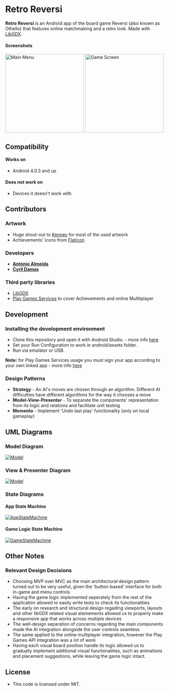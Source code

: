 Retro Reversi
======
**Retro Reversi** is an Android app of the board game Reversi (also known as Othello) that features online matchmaking and a retro look. Made with [LibGDX](https://libgdx.badlogicgames.com/).

#### Screenshots
<img width="250px" alt='Main Menu' src='https://github.com/cyrilico/LPOO1617_T1G7/blob/finalRelease/screenshots/main-menu.png?raw=true'/> <img width="250px" alt='Game Screen' src='https://github.com/cyrilico/LPOO1617_T1G7/blob/finalRelease/screenshots/in-game.png?raw=true'/>

## Compatibility
#### Works on
* Android 4.0.3 and up

#### Does not work on
* Devices it doesn't work with

## Contributors
### Artwork
* Huge shout-out to [Kenney](https://kenney.nl/assets) for most of the used artwork
* Achievements' icons from [Flaticon](https://www.flaticon.com/)

### Developers
* [**António Almeida**](https://github.com/antonioalmeida)
* [**Cyril Damas**](https://github.com/cyrilico)

### Third party libraries
* [LibGDX](https://libgdx.badlogicgames.com/)
* [Play Games Services](https://developers.google.com/games/services/) to cover Achievements and online Mulltiplayer

## Development
### Installing the development environment
* Clone this repository and open it with Android Studio. - more info [here](https://github.com/libgdx/libgdx/wiki/Setting-up-your-Development-Environment-(Eclipse,-Intellij-IDEA,-NetBeans)#setting-up-android-studio)
* Set your Run Configuration to work in android/assets folder.
* Run via emulator or USB. 

**Note:** for Play Games Services usage you must sign your app according to your own linked app - more info [here](https://developers.google.com/games/services/console/enabling)

### Design Patterns
* **Strategy** - An AI's moves are chosen through an algorithm. Different AI difficulties have different algorithms for the way it chooses a move
* **Model-View-Presenter** - To separate the components' representation from its logic and relations and facilitate unit testing
* **Memento** - Implement 'Undo last play' functionality (only on local gameplay)

## UML Diagrams
### Model Diagram
 [![Model](https://github.com/cyrilico/LPOO1617_T1G7/blob/finalRelease/uml/model.png?raw=true)](https://github.com/cyrilico/LPOO1617_T1G7/blob/finalRelease/uml/model.png?raw=true)
 
### View & Presenter Diagram
 [![Model](https://github.com/cyrilico/LPOO1617_T1G7/blob/finalRelease/uml/view%20&%20presenter.png?raw=true)](https://github.com/cyrilico/LPOO1617_T1G7/blob/finalRelease/uml/view%20&%20presenter.png?raw=true)

### State Diagrams
#### App State Machine
[![AppStateMachine](https://github.com/cyrilico/LPOO1617_T1G7/blob/finalRelease/uml/app%20state.png?raw=true)](https://github.com/cyrilico/LPOO1617_T1G7/blob/finalRelease/uml/app%20state.png?raw=true)
#### Game Logic State Machine
 [![GameStateMachine](https://github.com/cyrilico/LPOO1617_T1G7/blob/finalRelease/uml/game%20logic.png?raw=true)](https://github.com/cyrilico/LPOO1617_T1G7/blob/finalRelease/uml/game%20logic.png?raw=true)

## Other Notes
### Relevant Design Decisions
 - Choosing MVP over MVC as the main architectural design pattern turned out to be very useful, given the 'button-based' interface for both in-game and menu controls
 - Having the game logic implemented seperately from the rest of the application allowed to easily write tests to check its functionalities
 - The early on research and structural design regading viewports, layouts and other libGDX related visual elemements allowed us to properly make a responsive app that works across multiple devices
 - The well-design separation of concerns regarding the main components made the AI integration alongside the user controls seamless
  - The same applied to the online multiplayer integration, however the Play Games API integration was a lot of work
 - Having each visual board position handle its logic allowed us to gradually implement additional visual functionalities, such as animations and placement suggestions, while leaving the game logic intact.

## License
* This code is licensed under MIT.
